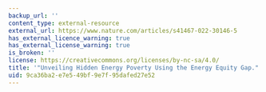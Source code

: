 ```yaml
---
backup_url: ''
content_type: external-resource
external_url: https://www.nature.com/articles/s41467-022-30146-5
has_external_licence_warning: true
has_external_license_warning: true
is_broken: ''
license: https://creativecommons.org/licenses/by-nc-sa/4.0/
title: '"Unveiling Hidden Energy Poverty Using the Energy Equity Gap."'
uid: 9ca36ba2-e7e5-49bf-9e7f-95dafed27e52
---
```


